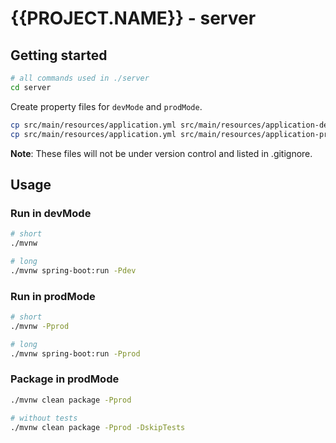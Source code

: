 # {{PROJECT.NAME}} - server

## Getting started

```bash
# all commands used in ./server
cd server
```

Create property files for `devMode` and `prodMode`.

```bash
cp src/main/resources/application.yml src/main/resources/application-dev.yml
cp src/main/resources/application.yml src/main/resources/application-prod.yml
```

**Note**: These files will not be under version control and listed in .gitignore.

## Usage

### Run in devMode

```bash
# short
./mvnw

# long
./mvnw spring-boot:run -Pdev
```

### Run in prodMode

```bash
# short
./mvnw -Pprod

# long
./mvnw spring-boot:run -Pprod
```

### Package in prodMode

```bash
./mvnw clean package -Pprod

# without tests
./mvnw clean package -Pprod -DskipTests
```
